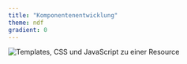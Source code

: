```yaml
---
title: "Komponentenentwicklung"
theme: ndf
gradient: 0
---
```

![Templates, CSS und JavaScript zu einer Resource](images/typo3-resources.png)

